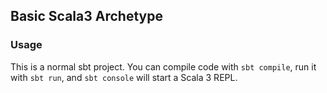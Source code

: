 ## Basic Scala3 Archetype

### Usage
This is a normal sbt project. You can compile code with `sbt compile`, run it with `sbt run`, and `sbt console` will start a Scala 3 REPL.
